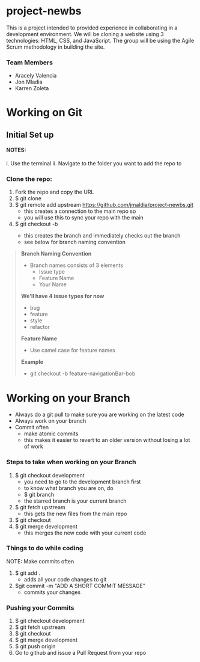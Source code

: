 # project-newbs
This is a project intended to provided experience in collaborating in a development environment. We will be cloning a website using 3 technologies: HTML, CSS, and JavaScript. The group will be using the Agile Scrum methodology in building the site. 

### Team Members
- Aracely Valencia
- Jon Mladia
- Karren Zoleta


# Working on Git

## Initial Set up

#### NOTES:
i. Use the terminal
ii. Navigate to the folder you want to add the repo to

### Clone the repo:
 1. Fork the repo and copy the URL
 2. $ git clone <YOURREPOURL>
 3. $ git remote add upstream https://github.com/jmaldia/project-newbs.git
     - this creates a connection to the main repo so
     - you will use this to sync your repo with the main
 4. $ git checkout -b <BRANCHNAME>
     - this creates the branch and immediately checks out the branch
     - see below for branch naming convention
 

> **Branch Naming Convention**
> - Branch names consists of 3 elements
>   - Issue type
>   - Feature Name
>   - Your Name
>
> **We'll have 4 issue types for now**
> - bug
> - feature
> - style
> - refactor
>
> **Feature Name**
> - Use camel case for feature names
>
> **Example**
> - git checkout -b feature-navigationBar-bob

# Working on your Branch

- Always do a git pull to make sure you are working on the latest code
- Always work on your branch
- Commit often 
	- make atomic commits 
	- this makes it easier to revert to an older version without losing a lot of work

### Steps to take when working on your Branch
1. $ git checkout development  
	- you need to go to the development branch first
	- to know what branch you are on, do 
	- $ git branch
	- the starred branch is your current branch
2. $ git fetch upstream
	- this gets the new files from the main repo  
3. $ git checkout <BRANCHNAME>
4. $ git merge development
	- this merges the new code with your current code

### Things to do while coding
NOTE: Make commits often
1. $ git add .
	- adds all your code changes to git
2. $git commit -m "ADD A SHORT COMMIT MESSAGE"
	- commits your changes

### Pushing your Commits
1. $ git checkout development  
2. $ git fetch upstream 
3. $ git checkout <BRANCHNAME>
4. $ git merge development  
5. $ git push origin <BRANCHNAME>
6. Go to github and issue a Pull Request from your repo